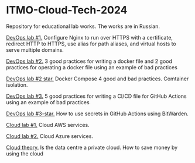 # ITMO-Cloud-Tech-2024
Repository for educational lab works. The works are in Russian.

[DevOps lab #1.](devOps-1/README.md)
Configure Nginx to run over HTTPS with a certificate, redirect HTTP to HTTPS, use alias for path aliases, and virtual hosts to serve multiple domains.

[DevOps lab #2.](devOps-2/README.md)
3 good practices for writing a docker file and 2 good practices for operating a docker file using an example of bad practices

[DevOps lab #2 star.](devOps-2-star/README.md)
Docker Compose 4 good and bad practices. Comtainer isolation.

[DevOps lab #3.](devOps-3/README.md)
5 good practices for writing a CI/CD file for GitHub Actions using an example of bad practices

[DevOps lab #3-star.](devOps-3-star/README.md)
How to use secrets in GitHub Actions using BitWarden.

[Cloud lab #1.](cloud-1/README.md)
Cloud AWS services.

[Cloud lab #2.](cloud-2/README.md)
Cloud Azure services.

[Cloud theory.](cloud-milestone/README.md)
Is the data centre a private cloud. How to save money by using the cloud
